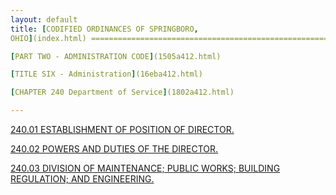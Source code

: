 ```yaml
---
layout: default 
title: [CODIFIED ORDINANCES OF SPRINGBORO,
OHIO](index.html) =====================================================

[PART TWO - ADMINISTRATION CODE](1505a412.html)

[TITLE SIX - Administration](16eba412.html)

[CHAPTER 240 Department of Service](1802a412.html)

---
```


[240.01 ESTABLISHMENT OF POSITION OF DIRECTOR.](1811a412.html)

[240.02 POWERS AND DUTIES OF THE DIRECTOR.](1814a412.html)

[240.03 DIVISION OF MAINTENANCE; PUBLIC WORKS; BUILDING REGULATION; AND
ENGINEERING.](1821a412.html)
